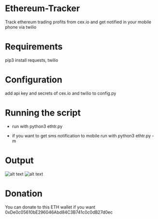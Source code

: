# Ethereum-Tracker
Track ethereum trading profits from cex.io and get notified in your mobile phone via twilio


# Requirements
pip3 install requests, twilio

# Configuration
add api key and secrets of cex.io and twilio to config.py

# Running the script
* run with python3 ethtr.py

* if you want to get sms notification to mobile run with python3 ethtr.py -m

# Output
![alt text](http://i.imgur.com/xzl1QIQ.jpg)
![alt text](http://i.imgur.com/QWNPvxp.jpg)

# Donation
You can donate to this ETH wallet if you want
0xDe0c05610bE296046Abd84C3B741c0c0dB27d0ec


